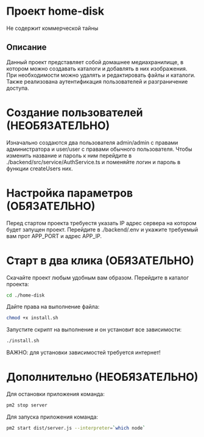 # Проект home-disk

Не содержит коммерческой тайны

## Описание

Данный проект представляет собой домашнее медиахранилище, в котором можно создавать каталоги и добавлять в них изображения. При необходимости можно удалять и редактировать файлы и каталоги. Также реализована аутентификация пользователей и разграничение доступа.

# Создание пользователей (НЕОБЯЗАТЕЛЬНО)

Изначально создаются два пользователя admin/admin с правами администратора и user/user с правами обычного пользователя.
Чтобы изменить название и пароль к ним перейдите в ./backend/src/service/AuthService.ts и поменяйте логин и пароль в функции createUsers них.

# Настройка параметров (ОБЯЗАТЕЛЬНО)

Перед стартом проекта требуестя указать IP адрес сервера на котором будет запущен проект. Перейдите в ./backend/.env и укажите требуемый вам прот APP_PORT и адрес APP_IP.

# Старт в два клика (ОБЯЗАТЕЛЬНО)

Скачайте проект любым удобным вам образом.
Перейдите в каталог проекта:

```bash
cd ./home-disk
```

Дайте права на выполнение файла:

```bash
chmod +x install.sh
```

Запустите скрипт на выполнение и он установит все зависимости:

```bash
./install.sh
```

ВАЖНО: для установки зависимостей требуется интернет!

# Дополнительно (НЕОБЯЗАТЕЛЬНО)

Для остановки приложения команда:

```bash
pm2 stop server
```

Для запуска приложения команда:

```bash
pm2 start dist/server.js --interpreter=`which node`
```
